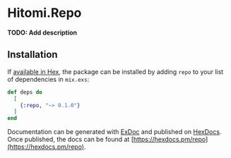 # Hitomi.Repo

**TODO: Add description**

## Installation

If [available in Hex](https://hex.pm/docs/publish), the package can be installed
by adding `repo` to your list of dependencies in `mix.exs`:

```elixir
def deps do
  [
    {:repo, "~> 0.1.0"}
  ]
end
```

Documentation can be generated with [ExDoc](https://github.com/elixir-lang/ex_doc)
and published on [HexDocs](https://hexdocs.pm). Once published, the docs can
be found at [https://hexdocs.pm/repo](https://hexdocs.pm/repo).

